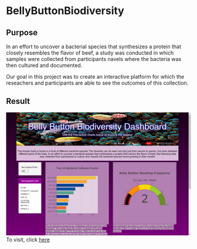 # BellyButtonBiodiversity

## Purpose
In an effort to uncover a bacterial species that synthesizes a protein that closely resembles the flavor of beef, a study was conducted in which samples were collected from participants navels where the bacteria was then cultured and documented. 

Our goal in this project was to create an interactive platform for which the reseachers and participants are able to see the outcomes of this collection.

## Result 
![Dashboard](https://github.com/chichi-ugo/BellyButtonBiodiversity/blob/main/static/images/dashboard_BB.PNG?raw=true)
To visit, click [here](https://chichi-ugo.github.io/BellyButtonBiodiversity/)
